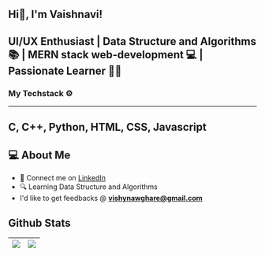  ## Hi👋, I'm Vaishnavi! 
  
## UI/UX Enthusiast | Data Structure and Algorithms 📚 | MERN stack web-development 💻 | Passionate Learner 👩‍🎓

### My Techstack ⚙️

---
 C, C++, Python, HTML, CSS, Javascript 
---

## 💻 About Me 

- 🤝 Connect me on [LinkedIn](https://www.linkedin.com/in/vaishnavi-nawghare-35a2a8210)
- 🔍 Learning Data Structure and Algorithms
- I'd like to get feedbacks @ **vishynawghare@gmail.com**


## Github Stats

| <img src="https://github-readme-stats.vercel.app/api?username=vaishnavi-nawghare&&show_icons=true&count_private=true&theme=github_dark">|<img src="https://github-readme-streak-stats.herokuapp.com/?user=vaishnavi-nawghare&theme=blueberry_duo"/> |
| ------------| ------------- |


